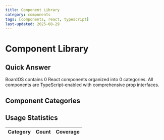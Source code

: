 ```yaml
---
title: Component Library
category: components
tags: [components, react, typescript]
last-updated: 2025-08-29
---
```


# Component Library

## Quick Answer
BoardOS contains 0 React components organized into 0 categories. All components are TypeScript-enabled with comprehensive prop interfaces.

## Component Categories

## Usage Statistics

| Category | Count | Coverage |
|----------|-------|----------|
